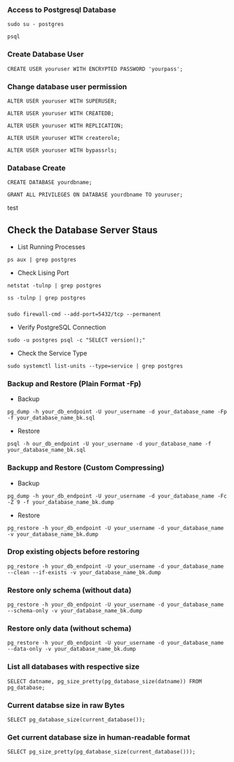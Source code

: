 ### Access to Postgresql Database
```
sudo su - postgres
```
```
psql
```

### Create Database User
```
CREATE USER youruser WITH ENCRYPTED PASSWORD 'yourpass';
```
### Change database user permission
```
ALTER USER youruser WITH SUPERUSER;
```
```
ALTER USER youruser WITH CREATEDB;
```
```
ALTER USER youruser WITH REPLICATION;
```
```
ALTER USER youruser WITH createrole;
```
```
ALTER USER youruser WITH bypassrls;
```
### Database Create
```
CREATE DATABASE yourdbname;
```
```
GRANT ALL PRIVILEGES ON DATABASE yourdbname TO youruser;
```
test
## Check the Database Server Staus
- List Running Processes
```
ps aux | grep postgres
```
- Check Lising Port
```
netstat -tulnp | grep postgres
```
```
ss -tulnp | grep postgres
```
###
```
sudo firewall-cmd --add-port=5432/tcp --permanent
```
- Verify PostgreSQL Connection
```
sudo -u postgres psql -c "SELECT version();"
```
- Check the Service Type
```
sudo systemctl list-units --type=service | grep postgres
```

### Backup and Restore (Plain Format -Fp)
- Backup
```
pg_dump -h your_db_endpoint -U your_username -d your_database_name -Fp -f your_database_name_bk.sql
```
- Restore
```
psql -h our_db_endpoint -U your_username -d your_database_name -f your_database_name_bk.sql
```

### Backupp and Restore (Custom Compressing)
- Backup
```
pg_dump -h your_db_endpoint -U your_username -d your_database_name -Fc -Z 9 -f your_database_name_bk.dump
```
- Restore
```
pg_restore -h your_db_endpoint -U your_username -d your_database_name -v your_database_name_bk.dump
```

### Drop existing objects before restoring
```
pg_restore -h your_db_endpoint -U your_username -d your_database_name --clean --if-exists -v your_database_name_bk.dump
```

### Restore only schema (without data)
```
pg_restore -h your_db_endpoint -U your_username -d your_database_name --schema-only -v your_database_name_bk.dump
```

### Restore only data (without schema)
```
pg_restore -h your_db_endpoint -U your_username -d your_database_name --data-only -v your_database_name_bk.dump
```

### List all databases with respective size
```
SELECT datname, pg_size_pretty(pg_database_size(datname)) FROM pg_database;
```
### Current databse size in raw Bytes
```
SELECT pg_database_size(current_database());
```
### Get current database size in human-readable format
```
SELECT pg_size_pretty(pg_database_size(current_database()));
```
